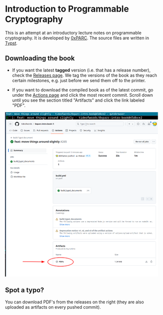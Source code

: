 # Introduction to Programmable Cryptography

This is an attempt at an introductory lecture notes on programmable cryptography.
It is developed by [0xPARC](https://0xparc.org/).
The source files are written in [Typst](https://typst.app).

## Downloading the book

- If you want the latest **tagged** version (i.e. that has a release number),
  check the [Releases page](https://github.com/tideofwords/0xparc-intro-book/releases/).
  We tag the versions of the book as they reach certain milestones,
  e.g. just before we send them off to the printer.

- If you want to download the compiled book as of the latest commit,
  go under the [Actions page](https://github.com/tideofwords/0xparc-intro-book/actions)
  and click the most recent commit.
  Scroll down until you see the section titled "Artifacts" and
  click the link labeled "PDF".

![Where to find artifacts for the latest compiled build.](artifacts.png)

## Spot a typo?

You can download PDF's from the releases on the right
(they are also uploaded as artifacts on every pushed commit).
